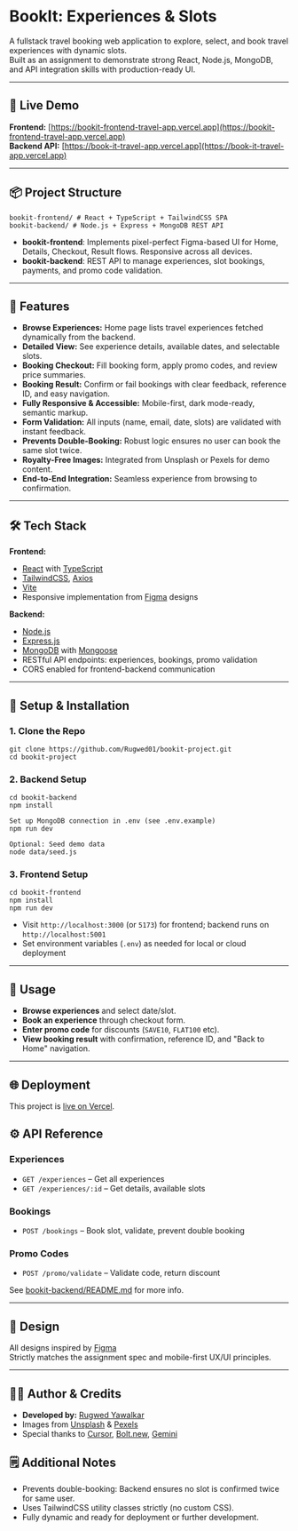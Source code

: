 # BookIt: Experiences & Slots

A fullstack travel booking web application to explore, select, and book travel experiences with dynamic slots.  
Built as an assignment to demonstrate strong React, Node.js, MongoDB, and API integration skills with production-ready UI.

---

## 🌟 Live Demo

**Frontend:** [https://bookit-frontend-travel-app.vercel.app](https://bookit-frontend-travel-app.vercel.app)  
**Backend API:** [https://book-it-travel-app.vercel.app](https://book-it-travel-app.vercel.app)

---

## 📦 Project Structure

```
bookit-frontend/ # React + TypeScript + TailwindCSS SPA
bookit-backend/ # Node.js + Express + MongoDB REST API
```


- **bookit-frontend**: Implements pixel-perfect Figma-based UI for Home, Details, Checkout, Result flows. Responsive across all devices.
- **bookit-backend**: REST API to manage experiences, slot bookings, payments, and promo code validation.

---

## 🚀 Features

- **Browse Experiences:** Home page lists travel experiences fetched dynamically from the backend.
- **Detailed View:** See experience details, available dates, and selectable slots.
- **Booking Checkout:** Fill booking form, apply promo codes, and review price summaries.
- **Booking Result:** Confirm or fail bookings with clear feedback, reference ID, and easy navigation.
- **Fully Responsive & Accessible:** Mobile-first, dark mode-ready, semantic markup.
- **Form Validation:** All inputs (name, email, date, slots) are validated with instant feedback.
- **Prevents Double-Booking:** Robust logic ensures no user can book the same slot twice.
- **Royalty-Free Images:** Integrated from Unsplash or Pexels for demo content.
- **End-to-End Integration:** Seamless experience from browsing to confirmation.

---

## 🛠️ Tech Stack

**Frontend:**  
- [React](https://react.dev) with [TypeScript](https://www.typescriptlang.org/)
- [TailwindCSS](https://tailwindcss.com), [Axios](https://axios-http.com/)
- [Vite](https://vitejs.dev)
- Responsive implementation from [Figma](#) designs

**Backend:**  
- [Node.js](https://nodejs.org/)
- [Express.js](https://expressjs.com/)
- [MongoDB](https://www.mongodb.com/) with [Mongoose](https://mongoosejs.com)
- RESTful API endpoints: experiences, bookings, promo validation
- CORS enabled for frontend-backend communication

---

## 📂 Setup & Installation

### 1. Clone the Repo
```
git clone https://github.com/Rugwed01/bookit-project.git
cd bookit-project
```


### 2. Backend Setup
```
cd bookit-backend
npm install

Set up MongoDB connection in .env (see .env.example)
npm run dev

Optional: Seed demo data
node data/seed.js
```


### 3. Frontend Setup
```
cd bookit-frontend
npm install
npm run dev
```


- Visit `http://localhost:3000` (or `5173`) for frontend; backend runs on `http://localhost:5001`
- Set environment variables (`.env`) as needed for local or cloud deployment

---

## 📝 Usage

- **Browse experiences** and select date/slot.
- **Book an experience** through checkout form.
- **Enter promo code** for discounts (<code>SAVE10</code>, <code>FLAT100</code> etc).
- **View booking result** with confirmation, reference ID, and "Back to Home" navigation.

---

## 🌐 Deployment

This project is [live on Vercel](https://vercel.com/).  

## ⚙️ API Reference

### Experiences
- `GET /experiences` – Get all experiences
- `GET /experiences/:id` – Get details, available slots

### Bookings
- `POST /bookings` – Book slot, validate, prevent double booking

### Promo Codes
- `POST /promo/validate` – Validate code, return discount

See [bookit-backend/README.md](bookit-backend) for more info.

---

## 🎨 Design

All designs inspired by [Figma](https://figma.com/)  
Strictly matches the assignment spec and mobile-first UX/UI principles.

---

## 👨‍💻 Author & Credits

- **Developed by:** [Rugwed Yawalkar](https://github.com/Rugwed01)
- Images from [Unsplash](https://unsplash.com) & [Pexels](https://www.pexels.com)
- Special thanks to [Cursor](https://cursor.so), [Bolt.new](https://bolt.new), [Gemini](https://gemini.google.com)

## 🗒️ Additional Notes

- Prevents double-booking: Backend ensures no slot is confirmed twice for same user.
- Uses TailwindCSS utility classes strictly (no custom CSS).
- Fully dynamic and ready for deployment or further development.
